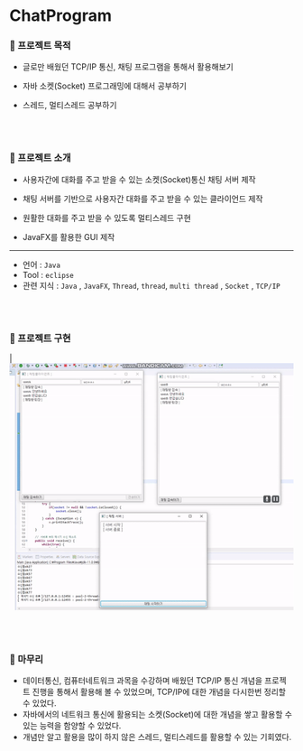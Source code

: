 # ChatProgram
### 🔘 프로젝트 목적
- 글로만 배웠던 TCP/IP 통신, 채팅 프로그램을 통해서 활용해보기

- 자바 소켓(Socket) 프로그래밍에 대해서 공부하기

- 스레드, 멀티스레드 공부하기

</br>
</br>

### 🔘 프로젝트 소개
- 사용자간에 대화를 주고 받을 수 있는 소켓(Socket)통신 채팅 서버 제작

- 채팅 서버를 기반으로 사용자간 대화를 주고 받을 수 있는 클라이언드 제작

- 원활한 대화를 주고 받을 수 있도록 멀티스레드 구현 

- JavaFX를 활용한 GUI 제작
___
- 언어 : `Java`
- Tool : `eclipse` 
- 관련 지식 : `Java` , `JavaFX`, `Thread`, `thread`, `multi thread` , `Socket` , `TCP/IP`

</br>
</br>

### 🔘 프로젝트 구현

|<img src="https://github.com/dongy094/ChatProgram/blob/master/file/play.gif?raw=true">

</br>
</br>

### 🔘 마무리
- 데이터통신, 컴퓨터네트워크 과목을 수강하며 배웠던 TCP/IP 통신 개념을 프로젝트 진행을 통해서 활용해 볼 수 있었으며, TCP/IP에 대한 개념을 다시한번 정리할 수 있었다.
- 자바에서의 네트워크 통신에 활용되는 소켓(Socket)에 대한 개념을 쌓고 활용할 수 있는 능력을 함양할 수 있었다.
- 개념만 알고 활용을 많이 하지 않은 스레드, 멀티스레드를 활용할 수 있는 기회였다.
